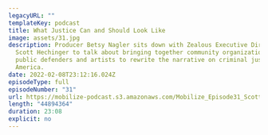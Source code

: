 ```yaml
---
legacyURL: ""
templateKey: podcast
title: What Justice Can and Should Look Like
image: assets/31.jpg
description: Producer Betsy Nagler sits down with Zealous Executive Director
  Scott Hechinger to talk about bringing together community organizations,
  public defenders and artists to rewrite the narrative on criminal justice in
  America.
date: 2022-02-08T23:12:16.024Z
episodeType: full
episodeNumber: "31"
url: https://mobilize-podcast.s3.amazonaws.com/Mobilize_Episode31_ScottHechinger.mp3
length: "44894364"
duration: 23:08
explicit: no
---
```

